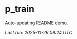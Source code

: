 # p_train

Auto-updating README demo.

<!--START_SECTION:status-->
_Last run: 2025-10-26 08:24 UTC_
<!--END_SECTION:status-->







































































































































































































































































































































































































































































































































































































































































































































































































































































































































































































































































































































































































































































































































































































































































































































































